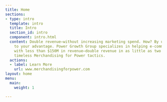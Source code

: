 ```yaml
---
title: Home
sections:
- type: intro
  template: intro
  title: Intro
  section_id: intro
  component: intro.html
  content: Double revenue—without increasing marketing spend. How? By using Power
    to your advantage. Power Growth Group specializes in helping e-commerce businesses
    with less than $150M in revenue—double revenue in as little as two years by applying
    timeless Merchandising for Power tactics.
  actions:
  - label: Learn More
    url: www.merchandisingforpower.com
layout: home
menu:
  main:
    weight: 1

---
```

